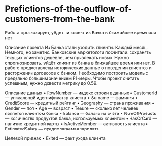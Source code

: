 # Prefictions-of-the-outflow-of-customers-from-the-bank
Работа прогнозирует, уёдет ли клиент из Банка в ближайшее время или нет

Описание проекта
Из Банка стали уходить клиенты. Каждый месяц. Немного, но заметно. Банковские маркетологи посчитали: сохранять текущих клиентов дешевле, чем привлекать новых.
Нужно спрогнозировать, уйдёт клиент из банка в ближайшее время или нет. В работе предоставлены исторические данные о поведении клиентов и расторжении договоров с банком.
Необходимо построить модель с предельно большим значением F1-меры. Чтобы проект считать успешным, нужно довести метрику до 0.59. 


Описание данных
•	RowNumber — индекс строки в данных
•	CustomerId — уникальный идентификатор клиента
•	Surname — фамилия
•	CreditScore — кредитный рейтинг
•	Geography — страна проживания
•	Gender — пол
•	Age — возраст
•	Tenure — сколько лет человек является клиентом банка
•	Balance — баланс на счёте
•	NumOfProducts — количество продуктов банка, используемых клиентом
•	HasCrCard — наличие кредитной карты
•	IsActiveMember — активность клиента
•	EstimatedSalary — предполагаемая зарплата

Целевой признак
•	Exited — факт ухода клиента
